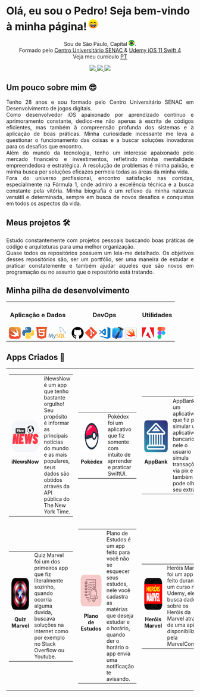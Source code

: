 # Olá, eu sou o Pedro! Seja bem-vindo à minha página!<img src="https://raw.githubusercontent.com/PedroRoca7/PedroRoca7/main/images/_gifs/smile.gif" width="35px"/>

<p align="center">
    Sou de São Paulo, Capital <img width="16" src="https://github.com/PedroRoca7/PedroRoca7/blob/main/images/_icons/Brasil-quadrado.png" alt="Brazil"/>.
    <br/>Formado pelo <a href="https://www.sp.senac.br/graduacao/tecnologia-em-jogos-digitais">Centro Universitário SENAC </a> & <a href="https://www.udemy.com/course/curso-completo-de-desenvolvimento-ios11swift4/"> Udemy iOS 11 Swift 4</a>
    <br/>Veja meu currículo <a href="https://github.com/PedroRoca7/PedroRoca7/blob/main/files/Pedro Henrique Roca Moreira  iOS Developer.pdf">PT</a>
</p>

<!-- Redes sociais -->
<p align="center">
<!-- Linkedin -->
    <a href="https://www.linkedin.com/in/pedro-henrique-roca-moreira">
        <img src="https://img.shields.io/badge/Linkedin-0e76a8?&style=flat-square&logo=linkedin&logoColor=white" />
    </a>
<!-- Instagram -->
    <a href="https://www.instagram.com/pedrom11reus/">
        <img src="https://img.shields.io/badge/Instagram-c13584?&style=flat-square&logo=instagram&logoColor=white" />
    </a>
<!-- Facebook -->
    <a href="https://www.facebook.com/pedro.lulinha">
        <img src="https://img.shields.io/badge/Facebook-3b5998?&style=flat-square&logo=facebook&logoColor=white" />
    </a>
</p>

## Um pouco sobre mim 😎

<p align="justify">
    Tenho 28 anos e sou formado pelo Centro Universitário SENAC em Desenvolvimento de jogos digitais.
    <br/>Como desenvolvedor iOS apaixonado por aprendizado contínuo e aprimoramento constante, dedico-me não apenas à escrita de códigos eficientes, mas também à compreensão profunda dos sistemas e à aplicação de boas práticas. Minha curiosidade incessante me leva a questionar o funcionamento das coisas e a buscar soluções inovadoras para os desafios que encontro.
    <br/>Além do mundo da tecnologia, tenho um interesse apaixonado pelo mercado financeiro e investimentos, refletindo minha mentalidade empreendedora e estratégica. A resolução de problemas é minha paixão, e minha busca por soluções eficazes permeia todas as áreas da minha vida.
    <br/>Fora do universo profissional, encontro satisfação nas corridas, especialmente na Fórmula 1, onde admiro a excelência técnica e a busca constante pela vitória. Minha biografia é um reflexo da minha natureza versátil e determinada, sempre em busca de novos desafios e conquistas em todos os aspectos da vida.
</p>

## Meus projetos 🛠️
<p align="justify">
   Estudo constantemente com projetos pessoais buscando boas práticas de código e arquiteturas para uma melhor organização.
    <br/>Quase todos os repositórios possuem um leia-me detalhado. Os objetivos desses repositórios são, ser um portfólio, ser uma maneira de estudar e praticar constatemente e também ajudar aqueles que são novos em programação ou no assunto que o repositório está tratando.
</p>

## Minha pilha de desenvolvimento
<table align="center" style="margin: 0px auto;">
    <tr>
        <td><h3 align="center">Aplicação e Dados</h3></td>
        <td><h3 align="center">DevOps</h3></td>
        <td><h3 align="center">Utilidades</h3></td>
    </tr>
    <tr>
        <td>
            <img src="https://github.com/PedroRoca7/PedroRoca7/blob/main/images/_icons/Swift-quadrado.png"/>
            <img src="https://github.com/PedroRoca7/PedroRoca7/blob/main/images/_icons/Pyhon-quadrada.png"/>
            <img src="https://github.com/PedroRoca7/PedroRoca7/blob/main/images/_icons/HTML-quadrado.png"/>
            <a href="https://www.mysql.com/"><img src="https://github.com/PedroRoca7/PedroRoca7/blob/main/images/_icons/MySQL.png"/></a>
        </td>
        <td>
            <a href="https://github.com/PedroRoca7"><img src="https://github.com/PedroRoca7/PedroRoca7/blob/main/images/_icons/GitHub-quadrado.png"/></a>
            <a href="https://git-scm.com/"><img src="https://github.com/PedroRoca7/PedroRoca7/blob/main/images/_icons/Git-quadrada.png"/></a>
            <a href="https://code.visualstudio.com/"><img src="https://github.com/PedroRoca7/PedroRoca7/blob/main/images/_icons/VsCode-quadrado.png"/></a>
            <a href="https://apps.apple.com/br/app/xcode/id497799835"><img src="https://github.com/PedroRoca7/PedroRoca7/blob/main/images/_icons/XCode-quadrado.png"/></a>
            <a href="https://www.apple.com/br/swift/playgrounds/"><img src="https://github.com/PedroRoca7/PedroRoca7/blob/main/images/_icons/SwiftPlaygrounds-quadrado.png"/></a>
        </td>
        <td>
            <img src="https://github.com/PedroRoca7/PedroRoca7/blob/main/images/_icons/Adobe-quadrado.png"/>
            <a href="https://www.figma.com/"><img src="https://github.com/PedroRoca7/PedroRoca7/blob/main/images/_icons/Figma-quadrado.png"/></a>
        </td>
    </tr>
</table>

## Apps Criados 📱
<table>
    <!-- >>>>>>>>>>>>>>>>>>>> Linha 01 <<<<<<<<<<<<<<<<<<<<<< -->
    <tr>
        <!-- iNewsNow -->
        <td>
            <table>
                <tr>
                    <td align="center">
                        <a href="https://github.com/PedroRoca7/iNewsNow">
                            <img src="https://github.com/PedroRoca7/PedroRoca7/blob/main/images/_apps/Logo iNewsNow-Arredondado.png" height=85 alt="Logo app iNewsNow"/>
                        </a>
                        <p><b>iNewsNow</b></p>
                    </td>
                    <td rowspan="2" width = 400 valign="top">
                        iNewsNow é um app que tenho bastante orgulho! Seu propósito é informar as principais notícias do mundo e as mais populares, seus dados são obtidos através da API pública do The New York Time.
                    </td>
                </tr>
            </table>
         </td>
        <!-- Pokédex -->
      <td>
            <table>
                <tr>
                    <td align="center">
                        <a href="https://github.com/PedroRoca7/Pokedex">
                            <img src="https://github.com/PedroRoca7/PedroRoca7/blob/main/images/_apps/Logo Pokedex-Arredondado.png" height=85 alt="Logo app Pokedex"/>
                        </a>
                        <p><b>Pokédex</b></p>
                    </td>
                    <td rowspan="2" width=400 valign="top">
                        Pokédex foi um aplicativo que fiz somente com intuito de aprrender e praticar SwiftUI.
                    </td>
                </tr>
            </table>
        </td>
        <!-- AppBank  -->
        <td>
            <table>
                <tr>
                    <td align="center">
                        <a href="https://github.com/PedroRoca7/AppBank">
                            <img src="https://github.com/PedroRoca7/PedroRoca7/blob/main/images/_apps/Logo AppBank-Arredondado.png" height=85  alt="Logo app AppBank"/>
                        </a>
                        <p><b>AppBank</b></p>
                    </td>
                    <td rowspan="2" width = 400 valign="top">
                        AppBank foi um aplicativo que fiz para simular um aplicativo bancario, nele o usuario simula transações via pix e também pode olhar seu extrato.
                    </td>
                </tr>
            </table>
        </td>
    <!-- >>>>>>>>>>>>>>>>>>>> Linha 02 <<<<<<<<<<<<<<<<<<<<<< --> 
    <tr>
        <!-- QuizMarvel -->
        <td>
            <table>
                <tr>
                    <td align="center">
                        <a href="https://github.com/PedroRoca7/QuizMarvel">
                            <img src="https://github.com/PedroRoca7/PedroRoca7/blob/main/images/_apps/Logo QuizMarvel-Arredondado.png" height=85  alt="Logo app QuizMarvel"/>
                        </a>
                        <p><b>Quiz Marvel</b></p>
                    </td>
                    <td rowspan="2" width = 400 valign="top">
                        Quiz Marvel foi um dos primeiros app que fiz literalmente sozinho, quando ocorria alguma duvida, buscava soluções na internet como por exemplo no Stack Overflow ou Youtube.
                    </td>
                </tr>
            </table>
        </td>
        <!-- Plano de Estudos --> 
        <td>
            <table>
                <tr>
                    <td align="center">
                        <a href="https://github.com/PedroRoca7/PlanoDeEstudos">
                            <img src="https://github.com/PedroRoca7/PedroRoca7/blob/main/images/_apps/Logo PlanoDeEstudos-Arredondado.png"  height=85 alt="Logo app Plano de Estudos"/>
                        </a>
                        <p><b>Plano de Estudos</b></p>
                    </td>
                    <td rowspan="2" width = 400 valign="top">
                        Plano de Estudos é um app feito para você não se esquecer seus estudos, nele você cadastra as matérias que deseja estudar e o horário, quando der o horário o app envia uma notificação te avisando.
                    </td> 
                </tr>
            </table>
        </td>
        <!-- Heróis Marvel -->
        <td>
            <table>
                <tr>
                    <td align="center">
                        <a href="https://github.com/PedroRoca7/HeroisMarvel">
                            <img src="https://github.com/PedroRoca7/PedroRoca7/blob/main/images/_apps/Logo HeroisMarvel-Arredondado.png"  height=85 alt="Logo app Heróis Marvel"/>
                        </a>
                        <p><b>Heróis Marvel</b></p>
                    </td>
                    <td rowspan="2" width = 400 valign="top">
                        Heróis Marvel foi um app feito durante um curso na Udemy, ele busca dados sobre os Heróis da Marvel através de uma api disponibilizada pela MarvelComics.
                    </td>
                </tr>
            </table>
        </td>
    </tr>
</table>
